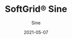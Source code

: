 ---
title: "SoftGrid® Sine"
image_primary: "img/Arktura-SoftGrid-Sine-Encino-CA_WEB_1-scaled.jpg"
image_secondary: "img/Arktura-Softgrid-Sine-Ceiling-Feature-Image-v3-1600x1600.png"
description: "Sine%u2019s%20acoustic%20ceiling%20modules%20create%20waves%20that%20flow%20in%20multiple%20directions%20for%20a%20truly%20eye-catching%20pattern%20that%20can%20either%20be%20used%20individually%20or%20connected%20together%20in%20a%20continuous%20field.%20And%20because%20it%u2019s%20made%20of%20our%20Soft%20Sound%AE%20material%2C%20you%20can%20get%20acoustic%20control%20where%20you%20need%20it%20most.%20And%20now%2C%A0for%20larger%20jobs%2C%A0with%20the%20addition%20of%A0SoftGrid%AE%20Max%20options%2C%A0you%20can%20do%20it%20all%20while%A0maximizing%20value%A0and%A0minimizing%20the%20impact%20on%20the%20environment."
designer: "Arktura"
tags: 
  - "Acoustic"
  - "Ceiling Baffles"
subtitle: "Sine"
href: "https://arktura.com/product/softgrid-sine/"
category: "Acoustic"
manufacturer: "Arktura"
slug: "/manufacturers/arktura/acoustic/arktura-soft-grid-sine"
date: "2021-05-07"
---